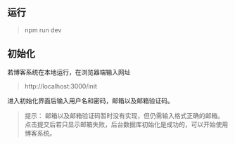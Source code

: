 ## 运行
> npm run dev

## 初始化
若博客系统在本地运行，在浏览器端输入网址
> http://localhost:3000/init

进入初始化界面后输入用户名和密码，邮箱以及邮箱验证码。
> 提示：
邮箱以及邮箱验证码暂时没有实现，但仍需输入格式正确的邮箱。点击提交后若只显示邮箱失败，后台数据库初始化是成功的，可以开始使用博客系统。



